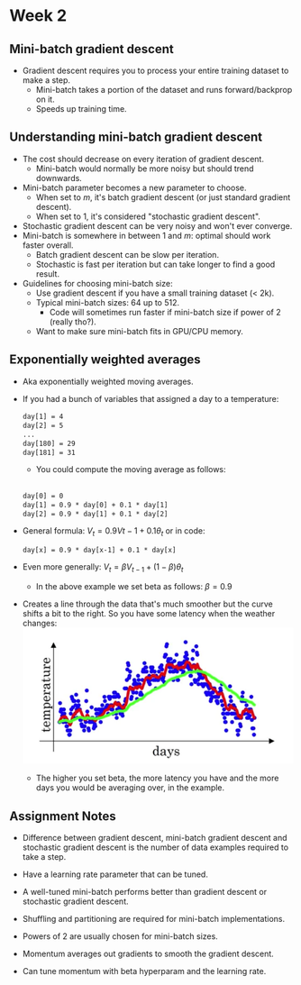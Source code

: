# Week 2

## Mini-batch gradient descent

* Gradient descent requires you to process your entire training dataset to make a step.
  * Mini-batch takes a portion of the dataset and runs forward/backprop on it.
  * Speeds up training time.

## Understanding mini-batch gradient descent

* The cost should decrease on every iteration of gradient descent.
  * Mini-batch would normally be more noisy but should trend downwards.
* Mini-batch parameter becomes a new parameter to choose.
  * When set to $m$, it's batch gradient descent (or just standard gradient descent).
  * When set to 1, it's considered "stochastic gradient descent".
* Stochastic gradient descent can be very noisy and won't ever converge.
* Mini-batch is somewhere in between 1 and $m$: optimal should work faster overall.
  * Batch gradient descent can be slow per iteration.
  * Stochastic is fast per iteration but can take longer to find a good result.
* Guidelines for choosing mini-batch size:
  * Use gradient descent if you have a small training dataset (< 2k).
  * Typical mini-batch sizes: 64 up to 512.
    * Code will sometimes run faster if mini-batch size if power of 2 (really tho?).
  * Want to make sure mini-batch fits in GPU/CPU memory.

## Exponentially weighted averages

* Aka exponentially weighted moving averages.
* If you had a bunch of variables that assigned a day to a temperature:
  ```
  day[1] = 4
  day[2] = 5
  ...
  day[180] = 29
  day[181] = 31
  ```
  * You could compute the moving average as follows:

  ```

  day[0] = 0
  day[1] = 0.9 * day[0] + 0.1 * day[1]
  day[2] = 0.9 * day[1] + 0.1 * day[2]
  ```
* General formula: $V_t = 0.9Vt-1 + 0.1\theta_t$ or in code:
  ```
  day[x] = 0.9 * day[x-1] + 0.1 * day[x]
  ```
* Even more generally: $V_t = \beta V_{t-1} + (1 - \beta)\theta_t$
  * In the above example we set beta as follows: $\beta = 0.9$
* Creates a line through the data that's much smoother but the curve shifts a bit to the right. So you have some latency when the weather changes:
  ![](assets/week-16ef4ee4.png)
  * The higher you set beta, the more latency you have and the more days you would be averaging over, in the example.

## Assignment Notes

* Difference between gradient descent, mini-batch gradient descent and stochastic gradient descent is the number of data examples required to take a step.
* Have a learning rate parameter that can be tuned.
* A well-tuned mini-batch performs better than gradient descent or stochastic gradient descent.

* Shuffling and partitioning are required for mini-batch implementations.
* Powers of 2 are usually chosen for mini-batch sizes.

* Momentum averages out gradients to smooth the gradient descent.
* Can tune momentum with beta hyperparam and the learning rate.
